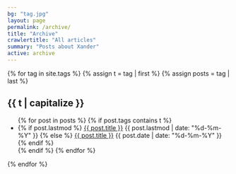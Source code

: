 ```yaml
---
bg: "tag.jpg"
layout: page
permalink: /archive/
title: "Archive"
crawlertitle: "All articles"
summary: "Posts about Xander"
active: archive
---
```


{% for tag in site.tags %}
  {% assign t = tag | first %}
  {% assign posts = tag | last %}

<h2 class="category-key" id="{{ t | downcase }}">{{ t | capitalize }}</h2>

<ul class="year">
  {% for post in posts %}
    {% if post.tags contains t %}
      <li>
        {% if post.lastmod %}
          <a href="{{ post.url }}">{{ post.title }}</a>
          <span class="date">{{ post.lastmod | date: "%d-%m-%Y"  }}</span>
        {% else %}
          <a href="{{ post.url }}">{{ post.title }}</a>
          <span class="date">{{ post.date | date: "%d-%m-%Y"  }}</span>
        {% endif %}
      </li>
    {% endif %}
  {% endfor %}
</ul>


{% endfor %}
